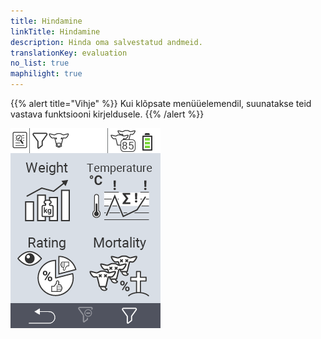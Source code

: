 ```yaml
---
title: Hindamine
linkTitle: Hindamine
description: Hinda oma salvestatud andmeid.
translationKey: evaluation
no_list: true
maphilight: true
---
```

{{% alert title="Vihje" %}}
Kui klõpsate menüüelemendil, suunatakse teid vastava funktsiooni kirjeldusele.
{{% /alert %}}

<img src="images/evaluate.png" alt="VitalControl Hindamine" title="Hindamine" usemap="#workmap" class="maphilight" />

<map name="workmap">
  <area shape="rect" coords="3,40,116,160" alt="Kaal" title="Hinda oma salvestatud andmeid kaalu jaotises&#10;Hiireklõps: ava dokumentatsioon" href="/et/docs/evaluation/weight/">
  <area shape="rect" coords="3,160,116,279" alt="Hinnang" title="Hinda oma salvestatud andmeid hinnangu jaotises&#10;Hiireklõps: ava dokumentatsioon" href="/et/docs/evaluation/rating/">

  <area shape="rect" coords="116,40,238,160" alt="Temperatuur" title="Hinda oma salvestatud andmeid temperatuuri jaotises&#10;Hiireklõps: ava dokumentatsioon" href="/et/docs/evaluation/temperature/">
  <area shape="rect" coords="116,160,238,279" alt="Suremus" title="Hinda oma salvestatud andmeid suremuse jaotises&#10;Hiireklõps: ava dokumentatsioon" href="/et/docs/evaluation/mortality/">

  <area shape="rect" coords="150,282,238,319" alt="Filter" title="Sea filter&#10;Hiireklõps: dokumentatsiooni juurde" href="/et/docs/filter">
  <area shape="rect" coords="2,282,95,319" alt="Tagasi" title="Hüppa tagasi ühe taseme võrra&#10;Hiireklõps: dokumentatsiooni juurde" href="/et/docs/menu/mainmenu/">
</map>
